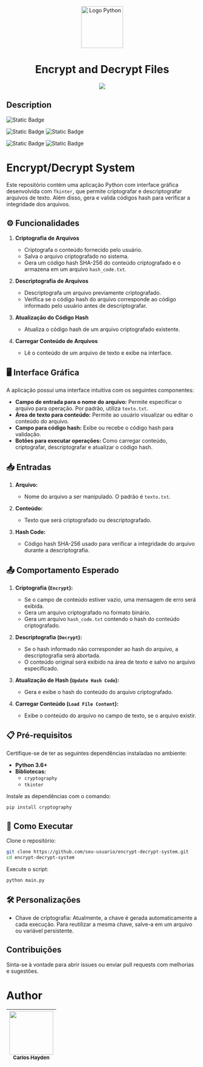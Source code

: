 <div align="center">
<img src="https://www.python.org/static/community_logos/python-logo-master-v3-TM.png" alt="Logo Python" width="110">
</div>

## 


<h1 align="center"> Encrypt and Decrypt Files </h1>



<p align="center">
<img src="http://img.shields.io/static/v1?label=STATUS&message=EM%20DESENVOLVIMENTO&color=GREEN&style=for-the-badge"/>
</p>


## Description

![Static Badge](https://img.shields.io/badge/STATUS-Em_Conclu%C3%ADdo-green)

![Static Badge](https://img.shields.io/badge/Powered_by-Python-green) ![Static Badge](https://img.shields.io/badge/Powered_by-Tkinter-A9A9A9) 

![Static Badge](https://img.shields.io/badge/Hash-red) ![Static Badge](https://img.shields.io/badge/AES-blue) 



# Encrypt/Decrypt System

Este repositório contém uma aplicação Python com interface gráfica desenvolvida com `Tkinter`, que permite criptografar e descriptografar arquivos de texto. Além disso, gera e valida códigos hash para verificar a integridade dos arquivos.

## ⚙️ Funcionalidades

1. **Criptografia de Arquivos**
   - Criptografa o conteúdo fornecido pelo usuário.
   - Salva o arquivo criptografado no sistema.
   - Gera um código hash SHA-256 do conteúdo criptografado e o armazena em um arquivo `hash_code.txt`.

2. **Descriptografia de Arquivos**
   - Descriptografa um arquivo previamente criptografado.
   - Verifica se o código hash do arquivo corresponde ao código informado pelo usuário antes de descriptografar.

3. **Atualização do Código Hash**
   - Atualiza o código hash de um arquivo criptografado existente.

4. **Carregar Conteúdo de Arquivos**
   - Lê o conteúdo de um arquivo de texto e exibe na interface.

## 🖥️ Interface Gráfica

A aplicação possui uma interface intuitiva com os seguintes componentes:
- **Campo de entrada para o nome do arquivo:** Permite especificar o arquivo para operação. Por padrão, utiliza `texto.txt`.
- **Área de texto para conteúdo:** Permite ao usuário visualizar ou editar o conteúdo do arquivo.
- **Campo para código hash:** Exibe ou recebe o código hash para validação.
- **Botões para executar operações:** Como carregar conteúdo, criptografar, descriptografar e atualizar o código hash.

## 📥 Entradas

1. **Arquivo:**
   - Nome do arquivo a ser manipulado. O padrão é `texto.txt`.

2. **Conteúdo:**
   - Texto que será criptografado ou descriptografado.

3. **Hash Code:**
   - Código hash SHA-256 usado para verificar a integridade do arquivo durante a descriptografia.

## 📤 Comportamento Esperado

1. **Criptografia (`Encrypt`):**
   - Se o campo de conteúdo estiver vazio, uma mensagem de erro será exibida.
   - Gera um arquivo criptografado no formato binário.
   - Gera um arquivo `hash_code.txt` contendo o hash do conteúdo criptografado.

2. **Descriptografia (`Decrypt`):**
   - Se o hash informado não corresponder ao hash do arquivo, a descriptografia será abortada.
   - O conteúdo original será exibido na área de texto e salvo no arquivo especificado.

3. **Atualização de Hash (`Update Hash Code`):**
   - Gera e exibe o hash do conteúdo do arquivo criptografado.

4. **Carregar Conteúdo (`Load File Content`):**
   - Exibe o conteúdo do arquivo no campo de texto, se o arquivo existir.

## 📋 Pré-requisitos

Certifique-se de ter as seguintes dependências instaladas no ambiente:
- **Python 3.6+**
- **Bibliotecas:**
  - `cryptography`
  - `tkinter`

Instale as dependências com o comando:
```bash
pip install cryptography
```

## 🚀 Como Executar

Clone o repositório:
```bash
git clone https://github.com/seu-usuario/encrypt-decrypt-system.git
cd encrypt-decrypt-system
```
Execute o script:
```bash
python main.py
```

## 🛠️ Personalizações

- Chave de criptografia: Atualmente, a chave é gerada automaticamente a cada execução. Para reutilizar a mesma chave, salve-a em um arquivo ou variável persistente.

## Contribuições
Sinta-se à vontade para abrir issues ou enviar pull requests com melhorias e sugestões.

# Author

| [<img src="https://avatars.githubusercontent.com/u/79289647?v=4" width=115><br><sub>Carlos Hayden</sub>](https://github.com/JunhaumHayden) |
| :---: |